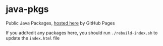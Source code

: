 # java-pkgs
Public Java Packages, [hosted here](http://actioniq-oss.github.io/java-pkgs) by GitHub Pages

If you add/edit any packages here, you should run `./rebuild-index.sh` to update the `index.html` file
